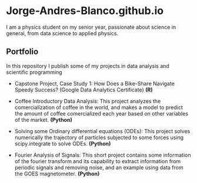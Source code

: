 # Jorge-Andres-Blanco.github.io
I am a physics student on my senior year, passionate about science in general, from data science to applied physics. 

## Portfolio
In this repository I publish some of my projects in data analysis and scientific programming

- Capstone Project, Case Study 1: How Does a Bike-Share Navigate Speedy Success? (Google Data Analytics Certificate) **(R)**

- Coffee Introductory Data Analysis: This project analyzes the comercialization of coffee in the world, and makes a model to predict the amount of coffee comercialized each year based on other variables of the market. **(Python)**

- Solving some Ordinary differential equations (ODEs): This project solves numerically the trajectory of particles subjected to some forces using scipy.integrate to solve ODEs. **(Python)**

- Fourier Analysis of Signals: This short project contains some information of the fourier transform and its capability to extract information from periodic signals and removing noise, and an example using data from the GOES magnetometer. **(Python)**

